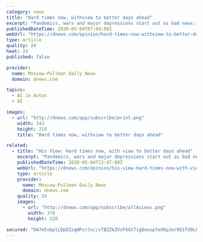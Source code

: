 ```yaml
---
category: news
title: "Hard times now, withview to better days ahead"
excerpt: "Pandemics, wars and major depressions start out as bad news; but sometimes they speed technological advances that change the world for the better."
publishedDateTime: 2020-05-04T07:04:00Z
webUrl: "https://dnews.com/opinion/hard-times-now-withview-to-better-days-ahead/article_50cc59af-6a81-5f17-a6c3-0cd931efdb42.html"
type: article
quality: 24
heat: 24
published: false

provider:
  name: Moscow-Pullman Daily News
  domain: dnews.com

topics:
  - AI in Autos
  - AI

images:
  - url: "http://dnews.com/app/subscribe/print.png"
    width: 343
    height: 218
    title: "Hard times now, withview to better days ahead"

related:
  - title: "His View: Hard times now, with view to better days ahead"
    excerpt: "Pandemics, wars and major depressions start out as bad news; but sometimes they speed technological advances that change the world for the better."
    publishedDateTime: 2020-05-04T13:47:00Z
    webUrl: "https://dnews.com/opinion/his-view-hard-times-now-with-view-to-better-days-ahead/article_50cc59af-6a81-5f17-a6c3-0cd931efdb42.html"
    type: article
    provider:
      name: Moscow-Pullman Daily News
      domain: dnews.com
    quality: 24
    images:
      - url: "http://dnews.com/app/subscribe/allAccess.png"
        width: 378
        height: 220

secured: "DA7m5xbplLDpOZzgWPcrJv//xTBZZkZVsF6Gt7igDeospfeXRpJer9O1Td9LBLd+4CkAIkdkRieV7PWfgC2a6+5avkX8FAwpV7TgZNX4agHsOJhwJi+txb1QzFF7C5nlEKzrzLdBzmqBtSraZQRtfGOQ75REK19vwbQ7qi0WJVeEGek+b3zqLXL3T7eh50P5LKYpmbISX+3x2psWq9REL1WrDpSMMo87KUY8ppaohKr1AoC6g9J502UprWpYLixmSsvZUiddx4y1LDYyeht5ncaLBULNLX/jR9WuIhmJiQtGZDj3NKA9x11xEY3S5gPzioRTXPX/tNftEXGw0NRlAo6LL7HzpQBLE7BBssRLJMtVTsStqlkzz4rrwr74WOuwzUE1/n7LVFQHrMkN147aJ1YN4rFkpIF2jJZqg1CSoePYcMOrMe7NqMq5ZGvbCOVnPQlqGEbyROZDZd/zBQZZCM3zbgle1cVY+8vNUcNnNHg=;G4juFLbqhbBdSaU0G8UCpg=="
---
```


